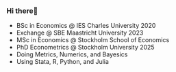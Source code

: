 ### Hi there👋
- BSc in Economics @ IES Charles University 2020
- Exchange @ SBE Maastricht University      2023
- MSc in Economics @ Stockholm School of Economics
- PhD Econometrics @ Stockholm University   2025
- Doing Metrics, Numerics, and Bayesics
- Using Stata, R, Python, and Julia


